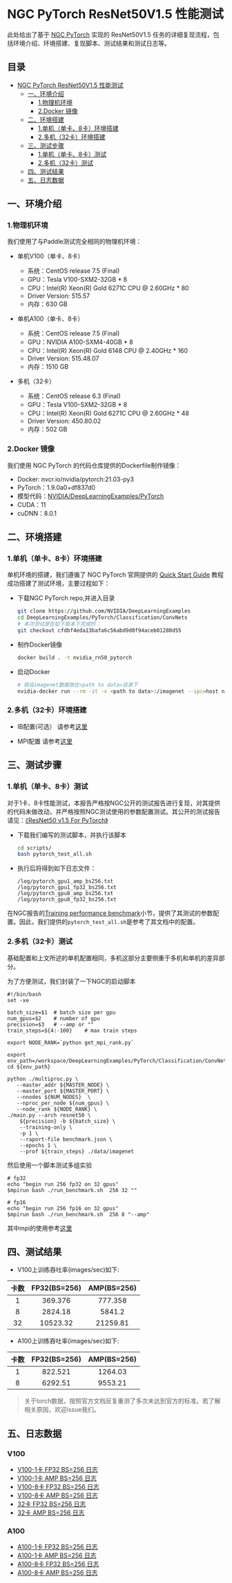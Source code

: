 # NGC PyTorch ResNet50V1.5 性能测试

此处给出了基于 [NGC PyTorch](https://github.com/NVIDIA/DeepLearningExamples/tree/master/PyTorch/Classification/ConvNets/resnet50v1.5) 实现的 ResNet50V1.5 任务的详细复现流程，包括环境介绍、环境搭建、复现脚本、测试结果和测试日志等。

<!-- omit in toc -->
## 目录
- [NGC PyTorch ResNet50V1.5 性能测试](#ngc-pytorch-resnet50v15-性能测试)
  - [一、环境介绍](#一环境介绍)
    - [1.物理机环境](#1物理机环境)
    - [2.Docker 镜像](#2docker-镜像)
  - [二、环境搭建](#二环境搭建)
    - [1.单机（单卡、8卡）环境搭建](#1单机单卡8卡环境搭建)
    - [2.多机（32卡）环境搭建](#2多机32卡环境搭建)
  - [三、测试步骤](#三测试步骤)
    - [1.单机（单卡、8卡）测试](#1单机单卡8卡测试)
    - [2.多机（32卡）测试](#2多机32卡测试)
  - [四、测试结果](#四测试结果)
  - [五、日志数据](#五日志数据)

## 一、环境介绍

### 1.物理机环境

我们使用了与Paddle测试完全相同的物理机环境：

- 单机V100（单卡、8卡）
  - 系统：CentOS release 7.5 (Final)
  - GPU：Tesla V100-SXM2-32GB * 8
  - CPU：Intel(R) Xeon(R) Gold 6271C CPU @ 2.60GHz * 80
  - Driver Version: 515.57
  - 内存：630 GB

- 单机A100（单卡、8卡）
  - 系统：CentOS release 7.5 (Final)
  - GPU：NVIDIA A100-SXM4-40GB * 8
  - CPU：Intel(R) Xeon(R) Gold 6148 CPU @ 2.40GHz * 160
  - Driver Version: 515.48.07
  - 内存：1510 GB

- 多机（32卡）
  - 系统：CentOS release 6.3 (Final)
  - GPU：Tesla V100-SXM2-32GB * 8
  - CPU：Intel(R) Xeon(R) Gold 6271C CPU @ 2.60GHz * 48
  - Driver Version: 450.80.02
  - 内存：502 GB

### 2.Docker 镜像

我们使用 NGC PyTorch 的代码仓库提供的Dockerfile制作镜像：

- Docker: nvcr.io/nvidia/pytorch:21.03-py3
- PyTorch：1.9.0a0+df837d0
- 模型代码：[NVIDIA/DeepLearningExamples/PyTorch](https://github.com/NVIDIA/DeepLearningExamples/tree/master/PyTorch/Classification/ConvNets/resnet50v1.5)
- CUDA：11
- cuDNN：8.0.1

## 二、环境搭建

### 1.单机（单卡、8卡）环境搭建

单机环境的搭建，我们遵循了 NGC PyTorch 官网提供的 [Quick Start Guide](https://github.com/NVIDIA/DeepLearningExamples/tree/master/PyTorch/Classification/ConvNets/resnet50v1.5#quick-start-guide) 教程成功搭建了测试环境，主要过程如下：


- 下载NGC PyTorch repo,并进入目录

   ```bash
   git clone https://github.com/NVIDIA/DeepLearningExamples
   cd DeepLearningExamples/PyTorch/Classification/ConvNets
   # 本次测试是在如下版本下完成的：
   git checkout cfdbf4eda13bafa6c56abd9d0f94aceb01280d55
   ```

- 制作Docker镜像

   ```bash
   docker build . -t nvidia_rn50_pytorch
   ```

- 启动Docker

   ```bash
   # 假设imagenet数据放在<path to data>目录下
   nvidia-docker run --rm -it -v <path to data>:/imagenet --ipc=host nvidia_rn50_pytorch
   ```

### 2.多机（32卡）环境搭建

- IB配置(可选）
请参考[这里](../../../utils/ib.md)
	
- MPI配置
请参考[这里](../../../utils/mpi.md)

## 三、测试步骤

### 1.单机（单卡、8卡）测试

对于1卡、8卡性能测试，本报告严格按NGC公开的测试报告进行复现，对其提供的代码未做改动，并严格按照NGC测试使用的参数配置测试。其公开的测试报告请见：[《ResNet50 v1.5 For PyTorch》](https://github.com/NVIDIA/DeepLearningExamples/tree/master/PyTorch/Classification/ConvNets/resnet50v1.5)

- 下载我们编写的测试脚本，并执行该脚本

   ```bash
   cd scripts/
   bash pytorch_test_all.sh
   ```

- 执行后将得到如下日志文件：

   ```
   /log/pytorch_gpu1_amp_bs256.txt
   /log/pytorch_gpu1_fp32_bs256.txt
   /log/pytorch_gpu8_amp_bs256.txt
   /log/pytorch_gpu8_fp32_bs256.txt
   ```

在NGC报告的[Training performance benchmark](https://github.com/NVIDIA/DeepLearningExamples/tree/master/PyTorch/Classification/ConvNets/resnet50v1.5#training-performance-benchmark)小节，提供了其测试的参数配置。因此，我们提供的`pytorch_test_all.sh`是参考了其文档中的配置。

### 2.多机（32卡）测试
基础配置和上文所述的单机配置相同，多机这部分主要侧重于多机和单机的差异部分。

为了方便测试，我们封装了一下NGC的启动脚本

```
#!/bin/bash
set -xe

batch_size=$1  # batch size per gpu
num_gpus=$2    # number of gpu
precision=$3   # --amp or ""
train_steps=${4:-100}    # max train steps

export NODE_RANK=`python get_mpi_rank.py`

export env_path=/workspace/DeepLearningExamples/PyTorch/Classification/ConvNets
cd ${env_path}

python ./multiproc.py \
   --master_addr ${MASTER_NODE} \
   --master_port ${MASTER_PORT} \
   --nnodes ${NUM_NODES}  \
   --nproc_per_node ${num_gpus} \
   --node_rank ${NODE_RANK} \
./main.py --arch resnet50 \
	${precision} -b ${batch_size} \
	--training-only \
	-p 1 \
	--raport-file benchmark.json \
	--epochs 1 \
	--prof ${train_steps} ./data/imagenet
```

然后使用一个脚本测试多组实验

```
# fp32
echo "begin run 256 fp32 on 32 gpus"
$mpirun bash ./run_benchmark.sh  256 32 ""

# fp16
echo "begin run 256 fp16 on 32 gpus"
$mpirun bash ./run_benchmark.sh  256 8 "--amp"
```

其中mpi的使用参考[这里](../../../utils/mpi.md#需要把集群节点环境传给通信框架) 


## 四、测试结果

- V100上训练吞吐率(images/sec)如下:

|卡数 | FP32(BS=256) | AMP(BS=256) |
|:-----:|:-----:|:-----:|
|1 | 369.376 | 777.358  | 
|8 | 2824.18 | 5841.2  | 
|32 |10523.32| 21259.81 | 

- A100上训练吞吐率(images/sec)如下:

|卡数 | FP32(BS=256) | AMP(BS=256) |
|:-----:|:-----:|:-----:|
|1 | 822.521 | 1264.03  | 
|8 | 6292.51 | 9553.21  | 

> 关于torch数据，按照官方文档反复重测了多次未达到官方的标准。若了解相关原因，欢迎issue我们。 <br>


## 五、日志数据
### V100
- [V100-1卡 FP32 BS=256 日志](./logs/V100-LOG/pytorch_gpu1_fp32_bs256.txt)
- [V100-1卡 AMP BS=256 日志](./logs/V100-LOG/pytorch_gpu1_amp_bs256.txt)
- [V100-8卡 FP32 BS=256 日志](./logs/V100-LOG/pytorch_gpu8_fp32_bs256.txt)
- [V100-8卡 AMP BS=256 日志](./logs/V100-LOG/pytorch_gpu8_amp_bs256.txt)
- [32卡 FP32 BS=256 日志](./logs/pytorch_gpu32_fp32_bs256.txt)
- [32卡 AMP BS=256 日志](./logs/pytorch_gpu32_amp_bs256.txt)
### A100
- [A100-1卡 FP32 BS=256 日志](./logs/A100-LOG/pytorch_gpu1_fp32_bs256.txt)
- [A100-1卡 AMP BS=256 日志](./logs/A100-LOG/pytorch_gpu1_amp_bs256.txt)
- [A100-8卡 FP32 BS=256 日志](./logs/A100-LOG/pytorch_gpu8_fp32_bs256.txt)
- [A100-8卡 AMP BS=256 日志](./logs/A100-LOG/pytorch_gpu8_amp_bs256.txt)